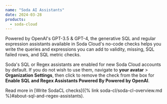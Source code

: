 ```yaml
---
name: "Soda AI Assistants"
date: 2024-03-28
products:
  - soda-cloud
---
```


Powered by OpenAI's GPT-3.5 & GPT-4, the generative SQL and regular expression assistants available in Soda Cloud's no-code checks helps you write the queries and expressions you can add to validity, missing, SQL failed rows, and SQL metric checks. 

Soda's SQL or Regex assistants are enabled for new Soda Cloud accounts by default. If you do not wish to use them, navigate to **your avatar** > **Organization Settings**, then click to remove the check from the box for **Enable SQL and Regex Assistants Powered By Powered by OpenAI**.   

Read more in [Write SodaCL checks]({% link soda-cl/soda-cl-overview.md %}#about-sql-and-regex-assistants).